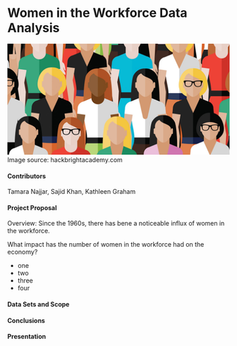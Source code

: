 # Women in the Workforce Data Analysis

![women_in_workforce](Images/readme-diversity-women-tech.jpg)
Image source: hackbrightacademy.com


#### Contributors

Tamara Najjar, Sajid Khan, Kathleen Graham


#### Project Proposal

Overview: Since the 1960s, there has bene a noticeable influx of women in the workforce.

What impact has the number of women in the workforce had on the economy?
* one
* two
* three
* four

#### Data Sets and Scope



#### Conclusions



#### Presentation


